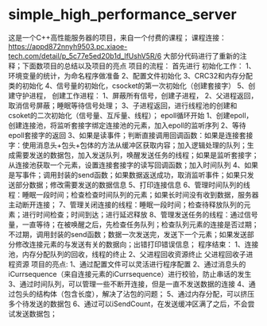 # simple_high_performance_server
这是一个C++高性能服务器的项目，来自一个付费的课程；
课程连接：https://appd872nnyh9503.pc.xiaoe-tech.com/detail/p_5c77e5ed20b1d_lfUshV5R/6
大部分代码进行了重新的注释；下面数项目的总结以及项目的亮点
项目的流程：
首先进行
初始化工作：
1、环境变量的统计，为命名程序做准备
2、配置文件初始化
3、CRC32和内存分配类的初始化
4、信号量的初始化，csocket的第一次初始化（创建套接字）
5、创建守护进程，
创建工作进程：
1、屏蔽所有信号，创建子进程，
2、父进程返回，取消信号屏蔽；睡眠等待信号处理；
3、子进程返回，进行线程池的创建和csoket的二次初始化（信号量、互斥量、线程）；
epoll循环开始
1、创建epoll，创建连接池，将监听套接字绑定连接池的元素，加入epoll的监听序列
2、等待epoll套接字的返回
3、如果是读事件；判断直接调用回调函数：如果是连接套接字：使用消息头+包头+包体的方法从缓冲区获取内容；加入逻辑处理的队列；生成需要发送的数据包，加入发送队列，唤醒发送任务的线程；如果是监听套接字；从连接池获取一个元素，设置连接套接字的读写回调函数；加入时间队列
4、如果是写事件；调用封装的send函数；如果数据返送成功，取消监听事件；如果只发送部分数据；修改需要发送的数据信息
5、打印连接信息
6、管理时间队列的线程：睡眠一段时间；检查检查时间队列的元素；如果长时间没有收到数据，服务器主动断开连接；
7、管理关闭连接的线程：睡眠一段时间；检查待释放队列的元素；进行时间检查；时间到达；进行延迟释放
8、管理发送任务的线程：通过信号量，一直等待；在被唤醒之后，先检查任务队列；检查队列元素的连接是否过期；不过期，调用封装的send函数；数据一次发送完，发送下一个元素；如果发送部分修改连接元素的与发送有关的数据向；出错打印错误信息；
程序结束：
1、连接池，内存分配队列的回收，线程的终止
2、父进程回收资源终止
父进程回收子进程资源
项目的亮点:
1、通过配置文件可以灵活进行程序配置
2、通过消息头的iCurrsequence（来自连接元素的iCurrsequence）进行校验，防止串话的发生
3、通过时间队列，可以管理一些不断开连接，但是一直不发送数据的连接
4、通过包头的结构体（包含长度），解决了沾包的问题；
5、通过内存分配，可以挤压多个待发送的数据包
6、通过可以iSendCount，在发送缓冲区满了之后，不会尝试发送数据包；
